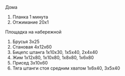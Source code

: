 Дома
 1. Планка 1 минута
 2. Отжимание 20x1

Площадка на набережной
1. Брусья 3x25
2. Становая 4x12x60
3. Бицепс штанга 1x10x30, 1x5x40, 2x4x40
4. Жим 1x12x80, 1x10x80, 1x8x80, 1x6x80
5. Присед 3x10x60
6. Тяга штанги стоя средним хватом 1x6x40, 3x5x40